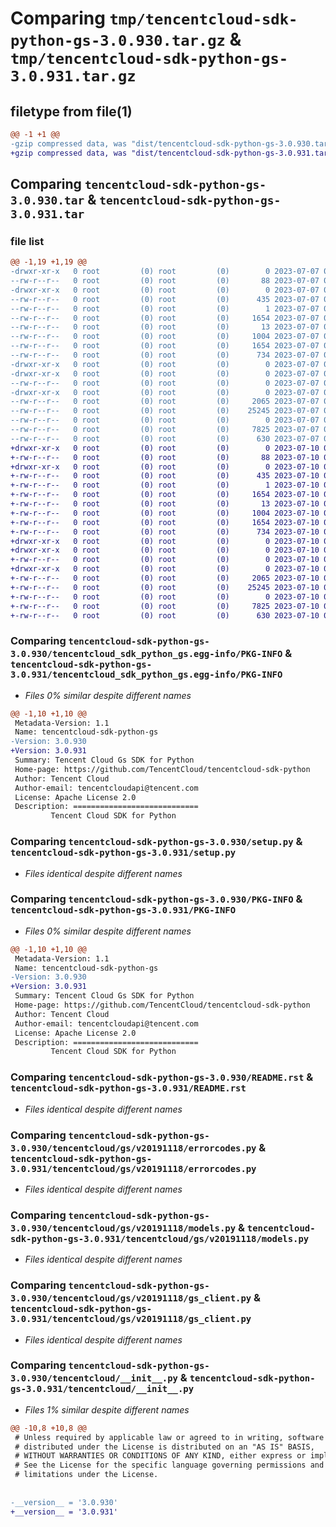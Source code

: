 # Comparing `tmp/tencentcloud-sdk-python-gs-3.0.930.tar.gz` & `tmp/tencentcloud-sdk-python-gs-3.0.931.tar.gz`

## filetype from file(1)

```diff
@@ -1 +1 @@
-gzip compressed data, was "dist/tencentcloud-sdk-python-gs-3.0.930.tar", last modified: Fri Jul  7 00:24:51 2023, max compression
+gzip compressed data, was "dist/tencentcloud-sdk-python-gs-3.0.931.tar", last modified: Mon Jul 10 00:41:25 2023, max compression
```

## Comparing `tencentcloud-sdk-python-gs-3.0.930.tar` & `tencentcloud-sdk-python-gs-3.0.931.tar`

### file list

```diff
@@ -1,19 +1,19 @@
-drwxr-xr-x   0 root         (0) root         (0)        0 2023-07-07 00:24:51.000000 tencentcloud-sdk-python-gs-3.0.930/
--rw-r--r--   0 root         (0) root         (0)       88 2023-07-07 00:24:51.000000 tencentcloud-sdk-python-gs-3.0.930/setup.cfg
-drwxr-xr-x   0 root         (0) root         (0)        0 2023-07-07 00:24:51.000000 tencentcloud-sdk-python-gs-3.0.930/tencentcloud_sdk_python_gs.egg-info/
--rw-r--r--   0 root         (0) root         (0)      435 2023-07-07 00:24:51.000000 tencentcloud-sdk-python-gs-3.0.930/tencentcloud_sdk_python_gs.egg-info/SOURCES.txt
--rw-r--r--   0 root         (0) root         (0)        1 2023-07-07 00:24:51.000000 tencentcloud-sdk-python-gs-3.0.930/tencentcloud_sdk_python_gs.egg-info/dependency_links.txt
--rw-r--r--   0 root         (0) root         (0)     1654 2023-07-07 00:24:51.000000 tencentcloud-sdk-python-gs-3.0.930/tencentcloud_sdk_python_gs.egg-info/PKG-INFO
--rw-r--r--   0 root         (0) root         (0)       13 2023-07-07 00:24:51.000000 tencentcloud-sdk-python-gs-3.0.930/tencentcloud_sdk_python_gs.egg-info/top_level.txt
--rw-r--r--   0 root         (0) root         (0)     1004 2023-07-07 00:24:51.000000 tencentcloud-sdk-python-gs-3.0.930/setup.py
--rw-r--r--   0 root         (0) root         (0)     1654 2023-07-07 00:24:51.000000 tencentcloud-sdk-python-gs-3.0.930/PKG-INFO
--rw-r--r--   0 root         (0) root         (0)      734 2023-07-07 00:24:51.000000 tencentcloud-sdk-python-gs-3.0.930/README.rst
-drwxr-xr-x   0 root         (0) root         (0)        0 2023-07-07 00:24:51.000000 tencentcloud-sdk-python-gs-3.0.930/tencentcloud/
-drwxr-xr-x   0 root         (0) root         (0)        0 2023-07-07 00:24:51.000000 tencentcloud-sdk-python-gs-3.0.930/tencentcloud/gs/
--rw-r--r--   0 root         (0) root         (0)        0 2023-07-07 00:24:51.000000 tencentcloud-sdk-python-gs-3.0.930/tencentcloud/gs/__init__.py
-drwxr-xr-x   0 root         (0) root         (0)        0 2023-07-07 00:24:51.000000 tencentcloud-sdk-python-gs-3.0.930/tencentcloud/gs/v20191118/
--rw-r--r--   0 root         (0) root         (0)     2065 2023-07-07 00:24:51.000000 tencentcloud-sdk-python-gs-3.0.930/tencentcloud/gs/v20191118/errorcodes.py
--rw-r--r--   0 root         (0) root         (0)    25245 2023-07-07 00:24:51.000000 tencentcloud-sdk-python-gs-3.0.930/tencentcloud/gs/v20191118/models.py
--rw-r--r--   0 root         (0) root         (0)        0 2023-07-07 00:24:51.000000 tencentcloud-sdk-python-gs-3.0.930/tencentcloud/gs/v20191118/__init__.py
--rw-r--r--   0 root         (0) root         (0)     7825 2023-07-07 00:24:51.000000 tencentcloud-sdk-python-gs-3.0.930/tencentcloud/gs/v20191118/gs_client.py
--rw-r--r--   0 root         (0) root         (0)      630 2023-07-07 00:24:51.000000 tencentcloud-sdk-python-gs-3.0.930/tencentcloud/__init__.py
+drwxr-xr-x   0 root         (0) root         (0)        0 2023-07-10 00:41:25.000000 tencentcloud-sdk-python-gs-3.0.931/
+-rw-r--r--   0 root         (0) root         (0)       88 2023-07-10 00:41:25.000000 tencentcloud-sdk-python-gs-3.0.931/setup.cfg
+drwxr-xr-x   0 root         (0) root         (0)        0 2023-07-10 00:41:25.000000 tencentcloud-sdk-python-gs-3.0.931/tencentcloud_sdk_python_gs.egg-info/
+-rw-r--r--   0 root         (0) root         (0)      435 2023-07-10 00:41:25.000000 tencentcloud-sdk-python-gs-3.0.931/tencentcloud_sdk_python_gs.egg-info/SOURCES.txt
+-rw-r--r--   0 root         (0) root         (0)        1 2023-07-10 00:41:25.000000 tencentcloud-sdk-python-gs-3.0.931/tencentcloud_sdk_python_gs.egg-info/dependency_links.txt
+-rw-r--r--   0 root         (0) root         (0)     1654 2023-07-10 00:41:25.000000 tencentcloud-sdk-python-gs-3.0.931/tencentcloud_sdk_python_gs.egg-info/PKG-INFO
+-rw-r--r--   0 root         (0) root         (0)       13 2023-07-10 00:41:25.000000 tencentcloud-sdk-python-gs-3.0.931/tencentcloud_sdk_python_gs.egg-info/top_level.txt
+-rw-r--r--   0 root         (0) root         (0)     1004 2023-07-10 00:41:25.000000 tencentcloud-sdk-python-gs-3.0.931/setup.py
+-rw-r--r--   0 root         (0) root         (0)     1654 2023-07-10 00:41:25.000000 tencentcloud-sdk-python-gs-3.0.931/PKG-INFO
+-rw-r--r--   0 root         (0) root         (0)      734 2023-07-10 00:41:25.000000 tencentcloud-sdk-python-gs-3.0.931/README.rst
+drwxr-xr-x   0 root         (0) root         (0)        0 2023-07-10 00:41:25.000000 tencentcloud-sdk-python-gs-3.0.931/tencentcloud/
+drwxr-xr-x   0 root         (0) root         (0)        0 2023-07-10 00:41:25.000000 tencentcloud-sdk-python-gs-3.0.931/tencentcloud/gs/
+-rw-r--r--   0 root         (0) root         (0)        0 2023-07-10 00:41:25.000000 tencentcloud-sdk-python-gs-3.0.931/tencentcloud/gs/__init__.py
+drwxr-xr-x   0 root         (0) root         (0)        0 2023-07-10 00:41:25.000000 tencentcloud-sdk-python-gs-3.0.931/tencentcloud/gs/v20191118/
+-rw-r--r--   0 root         (0) root         (0)     2065 2023-07-10 00:41:25.000000 tencentcloud-sdk-python-gs-3.0.931/tencentcloud/gs/v20191118/errorcodes.py
+-rw-r--r--   0 root         (0) root         (0)    25245 2023-07-10 00:41:25.000000 tencentcloud-sdk-python-gs-3.0.931/tencentcloud/gs/v20191118/models.py
+-rw-r--r--   0 root         (0) root         (0)        0 2023-07-10 00:41:25.000000 tencentcloud-sdk-python-gs-3.0.931/tencentcloud/gs/v20191118/__init__.py
+-rw-r--r--   0 root         (0) root         (0)     7825 2023-07-10 00:41:25.000000 tencentcloud-sdk-python-gs-3.0.931/tencentcloud/gs/v20191118/gs_client.py
+-rw-r--r--   0 root         (0) root         (0)      630 2023-07-10 00:41:25.000000 tencentcloud-sdk-python-gs-3.0.931/tencentcloud/__init__.py
```

### Comparing `tencentcloud-sdk-python-gs-3.0.930/tencentcloud_sdk_python_gs.egg-info/PKG-INFO` & `tencentcloud-sdk-python-gs-3.0.931/tencentcloud_sdk_python_gs.egg-info/PKG-INFO`

 * *Files 0% similar despite different names*

```diff
@@ -1,10 +1,10 @@
 Metadata-Version: 1.1
 Name: tencentcloud-sdk-python-gs
-Version: 3.0.930
+Version: 3.0.931
 Summary: Tencent Cloud Gs SDK for Python
 Home-page: https://github.com/TencentCloud/tencentcloud-sdk-python
 Author: Tencent Cloud
 Author-email: tencentcloudapi@tencent.com
 License: Apache License 2.0
 Description: ============================
         Tencent Cloud SDK for Python
```

### Comparing `tencentcloud-sdk-python-gs-3.0.930/setup.py` & `tencentcloud-sdk-python-gs-3.0.931/setup.py`

 * *Files identical despite different names*

### Comparing `tencentcloud-sdk-python-gs-3.0.930/PKG-INFO` & `tencentcloud-sdk-python-gs-3.0.931/PKG-INFO`

 * *Files 0% similar despite different names*

```diff
@@ -1,10 +1,10 @@
 Metadata-Version: 1.1
 Name: tencentcloud-sdk-python-gs
-Version: 3.0.930
+Version: 3.0.931
 Summary: Tencent Cloud Gs SDK for Python
 Home-page: https://github.com/TencentCloud/tencentcloud-sdk-python
 Author: Tencent Cloud
 Author-email: tencentcloudapi@tencent.com
 License: Apache License 2.0
 Description: ============================
         Tencent Cloud SDK for Python
```

### Comparing `tencentcloud-sdk-python-gs-3.0.930/README.rst` & `tencentcloud-sdk-python-gs-3.0.931/README.rst`

 * *Files identical despite different names*

### Comparing `tencentcloud-sdk-python-gs-3.0.930/tencentcloud/gs/v20191118/errorcodes.py` & `tencentcloud-sdk-python-gs-3.0.931/tencentcloud/gs/v20191118/errorcodes.py`

 * *Files identical despite different names*

### Comparing `tencentcloud-sdk-python-gs-3.0.930/tencentcloud/gs/v20191118/models.py` & `tencentcloud-sdk-python-gs-3.0.931/tencentcloud/gs/v20191118/models.py`

 * *Files identical despite different names*

### Comparing `tencentcloud-sdk-python-gs-3.0.930/tencentcloud/gs/v20191118/gs_client.py` & `tencentcloud-sdk-python-gs-3.0.931/tencentcloud/gs/v20191118/gs_client.py`

 * *Files identical despite different names*

### Comparing `tencentcloud-sdk-python-gs-3.0.930/tencentcloud/__init__.py` & `tencentcloud-sdk-python-gs-3.0.931/tencentcloud/__init__.py`

 * *Files 1% similar despite different names*

```diff
@@ -10,8 +10,8 @@
 # Unless required by applicable law or agreed to in writing, software
 # distributed under the License is distributed on an "AS IS" BASIS,
 # WITHOUT WARRANTIES OR CONDITIONS OF ANY KIND, either express or implied.
 # See the License for the specific language governing permissions and
 # limitations under the License.
 
 
-__version__ = '3.0.930'
+__version__ = '3.0.931'
```

